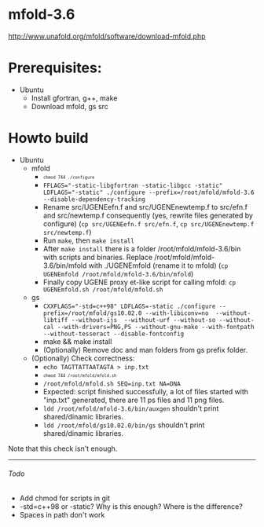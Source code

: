 # mfold-3.6
http://www.unafold.org/mfold/software/download-mfold.php

# Prerequisites:
 * Ubuntu
   * Install gfortran, g++, make
   * Download mfold, gs src

# Howto build
 * Ubuntu
   * mfold
     * <sub><sup>`chmod 744 ./configure`</sup></sub>
     * `FFLAGS="-static-libgfortran -static-libgcc -static" LDFLAGS="-static" ./configure --prefix=/root/mfold/mfold-3.6 --disable-dependency-tracking`
     * Rename src/UGENEefn.f and src/UGENEnewtemp.f to src/efn.f and src/newtemp.f consequently (yes, rewrite files generated by configure) (`cp src/UGENEefn.f src/efn.f`, `cp src/UGENEnewtemp.f src/newtemp.f`)
     * Run `make`, then `make install`
     * After `make install` there is a folder /root/mfold/mfold-3.6/bin with scripts and binaries. Replace /root/mfold/mfold-3.6/bin/mfold with ./UGENEmfold (rename it to mfold) (`cp UGENEmfold /root/mfold/mfold-3.6/bin/mfold`)
     * Finally copy UGENE proxy et-like script for calling mfold: `cp UGENEmfold.sh /root/mfold/mfold.sh`
   * gs
     * `CXXFLAGS="-std=c++98" LDFLAGS=-static ./configure --prefix=/root/mfold/gs10.02.0 --with-libiconv=no  --without-libtiff --without-ijs  --without-urf --without-so --without-cal --with-drivers=PNG,PS --without-gnu-make --with-fontpath --without-tesseract --disable-fontconfig`
     * make && make install
     * (Optionally) Remove doc and man folders from gs prefix folder.
   * (Optionally) Check correctness:
     * `echo TAGTTATTAATAGTA > inp.txt`
     * <sub><sup>`chmod 744 /root/mfold/mfold.sh`</sup></sub>
     * `/root/mfold/mfold.sh SEQ=inp.txt NA=DNA`
     * Expected: script finished successfully, a lot of files started with "inp.txt" generated, there are 11 ps files and 11 png files.
     * `ldd /root/mfold/mfold-3.6/bin/auxgen` shouldn't print shared/dinamic libraries.
     * `ldd /root/mfold/gs10.02.0/bin/gs` shouldn't print shared/dinamic libraries.

Note that this check isn't enough.

---
###### Todo
 * Add chmod for scripts in git
 * -std=c++98 or -static? Why is this enough? Where is the difference?
 * Spaces in path don't work
